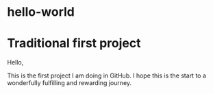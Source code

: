 # hello-world
Traditional first project
==========================

Hello,

This is the first project I am doing in GitHub. I hope this is the start to a wonderfully fulfilling and rewarding journey. 
